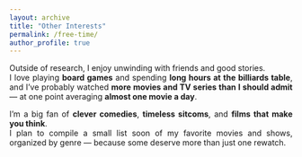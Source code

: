 ```yaml
---
layout: archive
title: "Other Interests"
permalink: /free-time/
author_profile: true
---
```


<div align="justify">

Outside of research, I enjoy unwinding with friends and good stories.  
I love playing **board games** and spending **long hours at the billiards table**, and I’ve probably watched **more movies and TV series than I should admit** — at one point averaging **almost one movie a day**.  

I’m a big fan of **clever comedies**, **timeless sitcoms**, and **films that make you think**.  
I plan to compile a small list soon of my favorite movies and shows, organized by genre — because some deserve more than just one rewatch.

</div>
